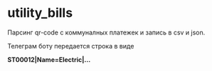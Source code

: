 # utility_bills
Парсинг qr-code с коммуналных платежек и запись в csv и json.

Телеграм боту передается строка в виде

__ST00012|Name=Electric|...__

